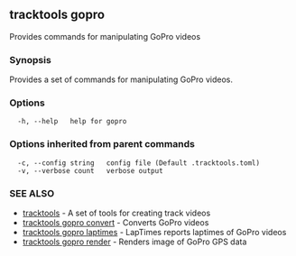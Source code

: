 ## tracktools gopro

Provides commands for manipulating GoPro videos

### Synopsis

Provides a set of commands for manipulating GoPro videos.

### Options

```
  -h, --help   help for gopro
```

### Options inherited from parent commands

```
  -c, --config string   config file (Default .tracktools.toml)
  -v, --verbose count   verbose output
```

### SEE ALSO

* [tracktools](tracktools.md)	 - A set of tools for creating track videos
* [tracktools gopro convert](tracktools_gopro_convert.md)	 - Converts GoPro videos
* [tracktools gopro laptimes](tracktools_gopro_laptimes.md)	 - LapTimes reports laptimes of GoPro videos
* [tracktools gopro render](tracktools_gopro_render.md)	 - Renders image of GoPro GPS data

